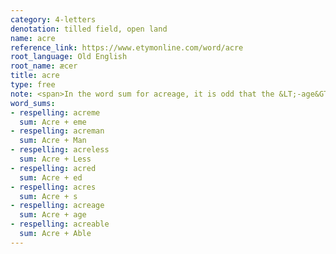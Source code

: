 ```yaml
---
category: 4-letters
denotation: tilled field, open land
name: acre
reference_link: https://www.etymonline.com/word/acre
root_language: Old English
root_name: æcer
title: acre
type: free
note: <span>In the word sum for acreage, it is odd that the &LT;-age&GT; suffix does not replace the single, final, non-syllabic &LT;e&GT;. It is possible that this word was once conceived of as a compound word made up of two bases, &LT;acre&GT; and &LT;age&GT;. Thus, the  &LT;a&GT; in &LT;age&GT; would not replace the single, final, non-syllabic &LT;e&GT;. It is also possible that *acrage looked too much like the base &LT;rage&GT; with a prefix &LT;ac-&GT; and that the choice of &LT;acreage&GT; in spelling helps readers to better access the meaning of the word.</span>
word_sums:
- respelling: acreme
  sum: Acre + eme
- respelling: acreman
  sum: Acre + Man
- respelling: acreless
  sum: Acre + Less
- respelling: acred
  sum: Acre + ed
- respelling: acres
  sum: Acre + s
- respelling: acreage
  sum: Acre + age
- respelling: acreable
  sum: Acre + Able
---
```

